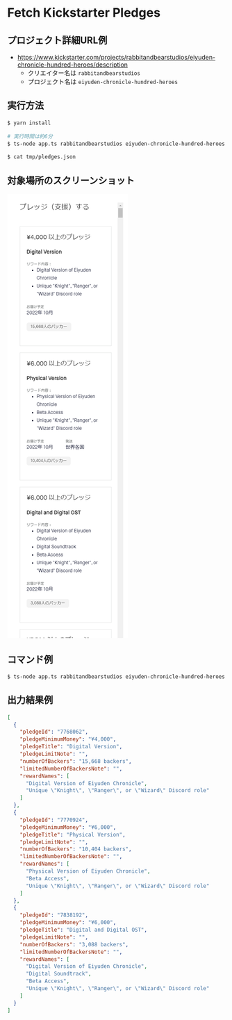 # Fetch Kickstarter Pledges

## プロジェクト詳細URL例
- https://www.kickstarter.com/projects/rabbitandbearstudios/eiyuden-chronicle-hundred-heroes/description
  - クリエイター名は `rabbitandbearstudios`
  - プロジェクト名は `eiyuden-chronicle-hundred-heroes`

## 実行方法

```bash
$ yarn install
```

```bash
# 実行時間は約6分
$ ts-node app.ts rabbitandbearstudios eiyuden-chronicle-hundred-heroes /path/to/result.json
```

```bash
$ cat tmp/pledges.json
```

## 対象場所のスクリーンショット

![プレッジリスト](/pledges.png)

## コマンド例

```bash
$ ts-node app.ts rabbitandbearstudios eiyuden-chronicle-hundred-heroes /path/to/result.json
```

## 出力結果例

```json
[
  {
    "pledgeId": "7768062",
    "pledgeMinimumMoney": "¥4,000",
    "pledgeTitle": "Digital Version",
    "pledgeLimitNote": "",
    "numberOfBackers": "15,668 backers",
    "limitedNumberOfBackersNote": "",
    "rewardNames": [
      "Digital Version of Eiyuden Chronicle",
      "Unique \"Knight\", \"Ranger\", or \"Wizard\" Discord role"
    ]
  },
  {
    "pledgeId": "7770924",
    "pledgeMinimumMoney": "¥6,000",
    "pledgeTitle": "Physical Version",
    "pledgeLimitNote": "",
    "numberOfBackers": "10,404 backers",
    "limitedNumberOfBackersNote": "",
    "rewardNames": [
      "Physical Version of Eiyuden Chronicle",
      "Beta Access",
      "Unique \"Knight\", \"Ranger\", or \"Wizard\" Discord role"
    ]
  },
  {
    "pledgeId": "7838192",
    "pledgeMinimumMoney": "¥6,000",
    "pledgeTitle": "Digital and Digital OST",
    "pledgeLimitNote": "",
    "numberOfBackers": "3,088 backers",
    "limitedNumberOfBackersNote": "",
    "rewardNames": [
      "Digital Version of Eiyuden Chronicle",
      "Digital Soundtrack",
      "Beta Access",
      "Unique \"Knight\", \"Ranger\", or \"Wizard\" Discord role"
    ]
  }
]
```
